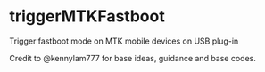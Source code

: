 # triggerMTKFastboot
Trigger fastboot mode on MTK mobile devices on USB plug-in


Credit to @kennylam777 for base ideas, guidance and base codes.
